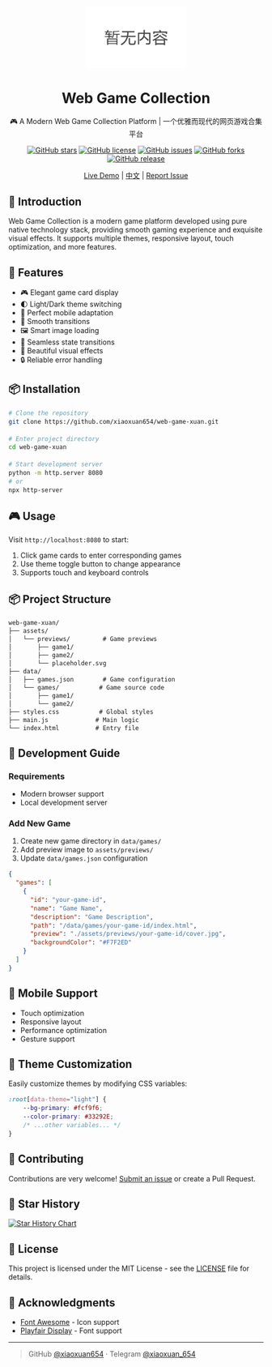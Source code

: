 <p align="center">
  <img src="./assets/previews/logo.png" alt="Web Game Collection" width="200"/>
</p>

<div align="center">

# Web Game Collection

🎮 A Modern Web Game Collection Platform | 一个优雅而现代的网页游戏合集平台

[![GitHub stars](https://img.shields.io/github/stars/xiaoxuan654/web-game-xuan)](https://github.com/xiaoxuan654/web-game-xuan/stargazers)
[![GitHub license](https://img.shields.io/github/license/xiaoxuan654/web-game-xuan)](https://github.com/xiaoxuan654/web-game-xuan/blob/main/LICENSE)
[![GitHub issues](https://img.shields.io/github/issues/xiaoxuan654/web-game-xuan)](https://github.com/xiaoxuan654/web-game-xuan/issues)
[![GitHub forks](https://img.shields.io/github/forks/xiaoxuan654/web-game-xuan)](https://github.com/xiaoxuan654/web-game-xuan/network)
[![GitHub release](https://img.shields.io/github/v/release/xiaoxuan654/web-game-xuan)](https://github.com/xiaoxuan654/web-game-xuan/releases)

[Live Demo](https://xiaoxuan654.github.io/web-game-xuan) | [中文](./README.md) | [Report Issue](https://github.com/xiaoxuan654/web-game-xuan/issues)

</div>

## 📖 Introduction

Web Game Collection is a modern game platform developed using pure native technology stack, providing smooth gaming experience and exquisite visual effects. It supports multiple themes, responsive layout, touch optimization, and more features.

## 🚀 Features

- 🎮 Elegant game card display
- 🌓 Light/Dark theme switching
- 📱 Perfect mobile adaptation
- 🎯 Smooth transitions
- 🖼️ Smart image loading
- 🔄 Seamless state transitions
- 💫 Beautiful visual effects
- 🔒 Reliable error handling

## 📦 Installation

```bash
# Clone the repository
git clone https://github.com/xiaoxuan654/web-game-xuan.git

# Enter project directory
cd web-game-xuan

# Start development server
python -m http.server 8080
# or
npx http-server
```

## 🎮 Usage

Visit `http://localhost:8080` to start:

1. Click game cards to enter corresponding games
2. Use theme toggle button to change appearance
3. Supports touch and keyboard controls

## 📦 Project Structure

```
web-game-xuan/
├── assets/
│   └── previews/         # Game previews
│       ├── game1/
│       ├── game2/
│       └── placeholder.svg
├── data/
│   ├── games.json        # Game configuration
│   └── games/           # Game source code
│       ├── game1/
│       └── game2/
├── styles.css           # Global styles
├── main.js             # Main logic
└── index.html          # Entry file
```

## 🔧 Development Guide

### Requirements

- Modern browser support
- Local development server

### Add New Game

1. Create new game directory in `data/games/`
2. Add preview image to `assets/previews/`
3. Update `data/games.json` configuration

```json
{
  "games": [
    {
      "id": "your-game-id",
      "name": "Game Name",
      "description": "Game Description",
      "path": "/data/games/your-game-id/index.html",
      "preview": "./assets/previews/your-game-id/cover.jpg",
      "backgroundColor": "#F7F2ED"
    }
  ]
}
```

## 📱 Mobile Support

- Touch optimization
- Responsive layout
- Performance optimization
- Gesture support

## 🎨 Theme Customization

Easily customize themes by modifying CSS variables:

```css
:root[data-theme="light"] {
    --bg-primary: #fcf9f6;
    --color-primary: #33292E;
    /* ...other variables... */
}
```

## 🤝 Contributing

Contributions are very welcome! [Submit an issue](https://github.com/xiaoxuan654/web-game-xuan/issues/new) or create a Pull Request.

## 🌟 Star History

[![Star History Chart](https://api.star-history.com/svg?repos=xiaoxuan654/web-game-xuan&type=Date)](https://star-history.com/#xiaoxuan654/web-game-xuan&Date)

## 📄 License

This project is licensed under the MIT License - see the [LICENSE](LICENSE) file for details.

## 👏 Acknowledgments

- [Font Awesome](https://fontawesome.com/) - Icon support
- [Playfair Display](https://fonts.google.com/specimen/Playfair+Display) - Font support

---

> GitHub [@xiaoxuan654](https://github.com/xiaoxuan654) · Telegram [@xiaoxuan_654](https://t.me/xiaoxuan_654)
